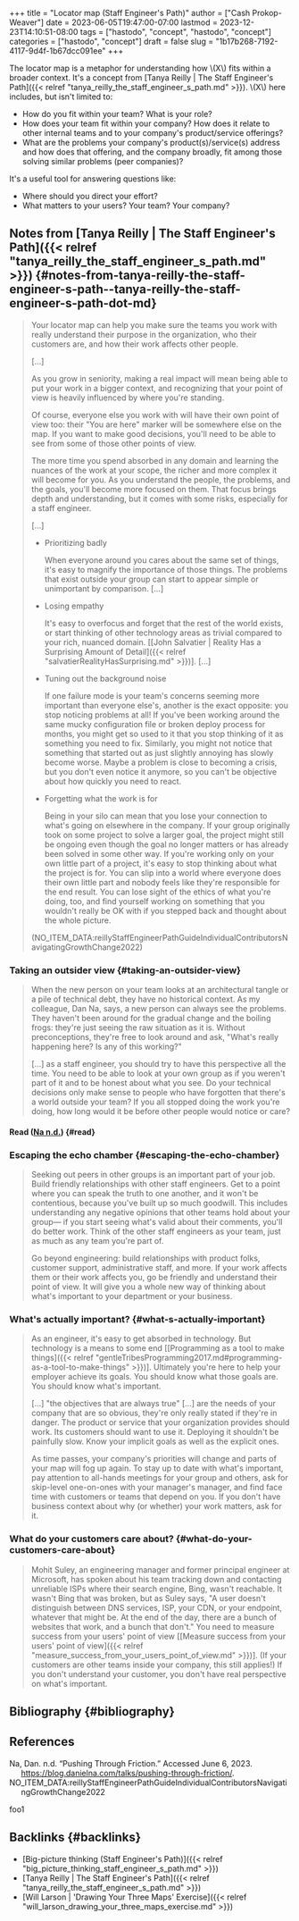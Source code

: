 +++
title = "Locator map (Staff Engineer's Path)"
author = ["Cash Prokop-Weaver"]
date = 2023-06-05T19:47:00-07:00
lastmod = 2023-12-23T14:10:51-08:00
tags = ["hastodo", "concept", "hastodo", "concept"]
categories = ["hastodo", "concept"]
draft = false
slug = "1b17b268-7192-4117-9d4f-1b67dcc091ee"
+++

The locator map is a metaphor for understanding how \\(X\\) fits within a broader context. It's a concept from [Tanya Reilly | The Staff Engineer's Path]({{< relref "tanya_reilly_the_staff_engineer_s_path.md" >}}). \\(X\\) here includes, but isn't limited to:

-   How do you fit within your team? What is your role?
-   How does your team fit within your company? How does it relate to other internal teams and to your company's product/service offerings?
-   What are the problems your company's product(s)/service(s) address and how does that offering, and the company broadly, fit among those solving similar problems (peer companies)?

It's a useful tool for answering questions like:

-   Where should you direct your effort?
-   What matters to your users? Your team? Your company?


## Notes from [Tanya Reilly | The Staff Engineer's Path]({{< relref "tanya_reilly_the_staff_engineer_s_path.md" >}}) {#notes-from-tanya-reilly-the-staff-engineer-s-path--tanya-reilly-the-staff-engineer-s-path-dot-md}

> Your locator map can help you make sure the teams you work with really understand their purpose in the organization, who their customers are, and how their work affects other people.
>
> [...]
>
> As you grow in seniority, making a real impact will mean being able to put your work in a bigger context, and recognizing that your point of view is heavily influenced by where you're standing.
>
> Of course, everyone else you work with will have their own point of view too: their "You are here" marker will be somewhere else on the map. If you want to make good decisions, you'll need to be able to see from some of those other points of view.
>
> The more time you spend absorbed in any domain and learning the nuances of the work at your scope, the richer and more complex it will become for you. As you understand the people, the problems, and the goals, you'll become more focused on them. That focus brings depth and understanding, but it comes with some risks, especially for a staff engineer.
>
> [...]
>
> -   Prioritizing badly
>
>     When everyone around you cares about the same set of things, it's easy to magnify the importance of those things. The problems that exist outside your group can start to appear simple or unimportant by comparison. [...]
>
> -   Losing empathy
>
>     It's easy to overfocus and forget that the rest of the world exists, or start thinking of other technology areas as trivial compared to your rich, nuanced domain. [[John Salvatier | Reality Has a Surprising Amount of Detail]({{< relref "salvatierRealityHasSurprising.md" >}})]. [...]
>
> -   Tuning out the background noise
>
>     If one failure mode is your team's concerns seeming more important than everyone else's, another is the exact opposite: you stop noticing problems at all! If you've been working around the same mucky configuration file or broken deploy process for months, you might get so used to it that you stop thinking of it as something you need to fix. Similarly, you might not notice that something that started out as just slightly annoying has slowly become worse. Maybe a problem is close to becoming a crisis, but you don't even notice it anymore, so you can't be objective about how quickly you need to react.
>
> -   Forgetting what the work is for
>
>     Being in your silo can mean that you lose your connection to what's going on elsewhere in the company. If your group originally took on some project to solve a larger goal, the project might still be ongoing even though the goal no longer matters or has already been solved in some other way. If you're working only on your own little part of a project, it's easy to stop thinking about what the project is for. You can slip into a world where everyone does their own little part and nobody feels like they're responsible for the end result. You can lose sight of the ethics of what you're doing, too, and find yourself working on something that you wouldn't really be OK with if you stepped back and thought about the whole picture.
>
> (NO_ITEM_DATA:reillyStaffEngineerPathGuideIndividualContributorsNavigatingGrowthChange2022)


### Taking an outsider view {#taking-an-outsider-view}

> When the new person on your team looks at an architectural tangle or a pile of technical debt, they have no historical context. As my colleague, Dan Na, says, a new person can always see the problems. They haven't been around for the gradual change and the boiling frogs: they're just seeing the raw situation as it is. Without preconceptions, they're free to look around and ask, "What's really happening here? Is any of this working?"
>
> [...] as a staff engineer, you should try to have this perspective all the time. You need to be able to look at your own group as if you weren't part of it and to be honest about what you see. Do your technical decisions only make sense to people who have forgotten that there's a world outside your team? If you all stopped doing the work you're doing, how long would it be before other people would notice or care?


#### Read (<a href="#citeproc_bib_item_1">Na n.d.</a>) {#read}


### Escaping the echo chamber {#escaping-the-echo-chamber}

> Seeking out peers in other groups is an important part of your job. Build friendly relationships with other staff engineers. Get to a point where you can speak the truth to one another, and it won't be contentious, because you've built up so much goodwill. This includes understanding any negative opinions that other teams hold about your group— if you start seeing what's valid about their comments, you'll do better work. Think of the other staff engineers as your team, just as much as any team you're part of.
>
> Go beyond engineering: build relationships with product folks, customer support, administrative staff, and more. If your work affects them or their work affects you, go be friendly and understand their point of view. It will give you a whole new way of thinking about what's important to your department or your business.


### What's actually important? {#what-s-actually-important}

> As an engineer, it's easy to get absorbed in technology. But technology is a means to some end [[Programming as a tool to make things]({{< relref "gentleTribesProgramming2017.md#programming-as-a-tool-to-make-things" >}})]. Ultimately you're here to help your employer achieve its goals. You should know what those goals are. You should know what's important.
>
> [...] "the objectives that are always true" [...] are the needs of your company that are so obvious, they're only really stated if they're in danger. The product or service that your organization provides should work. Its customers should want to use it. Deploying it shouldn't be painfully slow. Know your implicit goals as well as the explicit ones.
>
> As time passes, your company's priorities will change and parts of your map will fog up again. To stay up to date with what's important, pay attention to all-hands meetings for your group and others, ask for skip-level one-on-ones with your manager's manager, and find face time with customers or teams that depend on you. If you don't have business context about why (or whether) your work matters, ask for it.


### What do your customers care about? {#what-do-your-customers-care-about}

> Mohit Suley, an engineering manager and former principal engineer at Microsoft, has spoken about his team tracking down and contacting unreliable ISPs where their search engine, Bing, wasn't reachable. It wasn't Bing that was broken, but as Suley says, "A user doesn't distinguish between DNS services, ISP, your CDN, or your endpoint, whatever that might be. At the end of the day, there are a bunch of websites that work, and a bunch that don't." You need to measure success from your users' point of view [[Measure success from your users' point of view]({{< relref "measure_success_from_your_users_point_of_view.md" >}})]. (If your customers are other teams inside your company, this still applies!) If you don't understand your customer, you don't have real perspective on what's important.


## Bibliography {#bibliography}

## References

<style>.csl-entry{text-indent: -1.5em; margin-left: 1.5em;}</style><div class="csl-bib-body">
  <div class="csl-entry"><a id="citeproc_bib_item_1"></a>Na, Dan. n.d. “Pushing Through Friction.” Accessed June 6, 2023. <a href="https://blog.danielna.com/talks/pushing-through-friction/">https://blog.danielna.com/talks/pushing-through-friction/</a>.</div>
  <div class="csl-entry">NO_ITEM_DATA:reillyStaffEngineerPathGuideIndividualContributorsNavigatingGrowthChange2022</div>
</div>

foo1


## Backlinks {#backlinks}

-   [Big-picture thinking (Staff Engineer's Path)]({{< relref "big_picture_thinking_staff_engineer_s_path.md" >}})
-   [Tanya Reilly | The Staff Engineer's Path]({{< relref "tanya_reilly_the_staff_engineer_s_path.md" >}})
-   [Will Larson | 'Drawing Your Three Maps' Exercise]({{< relref "will_larson_drawing_your_three_maps_exercise.md" >}})
